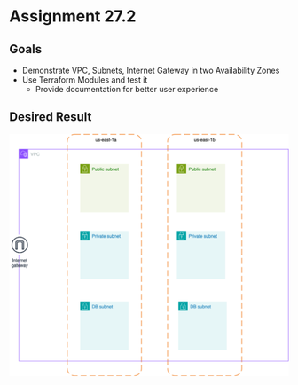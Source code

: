 # Assignment 27.2

## Goals

- Demonstrate VPC, Subnets, Internet Gateway in two Availability Zones
- Use Terraform Modules and test it
  - Provide documentation for better user experience

## Desired Result

![](../../assignment-svgs/vpc-v1.drawio.svg)
